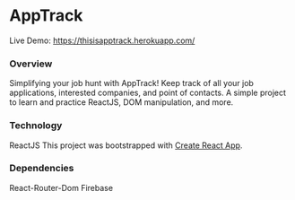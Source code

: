 # AppTrack

Live Demo: https://thisisapptrack.herokuapp.com/

### Overview
Simplifying your job hunt with AppTrack! Keep track of all your job applications, interested companies, and point of contacts. A simple project to learn and practice ReactJS, DOM manipulation, and more.

### Technology
ReactJS
This project was bootstrapped with [Create React App](https://github.com/facebook/create-react-app).

### Dependencies
React-Router-Dom
Firebase
